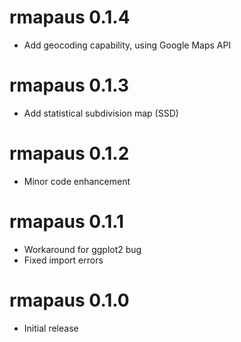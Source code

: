 # rmapaus 0.1.4

- Add geocoding capability, using Google Maps API

# rmapaus 0.1.3

- Add statistical subdivision map (SSD)

# rmapaus 0.1.2

- Minor code enhancement 

# rmapaus 0.1.1

- Workaround for ggplot2 bug
- Fixed import errors

# rmapaus 0.1.0

- Initial release
